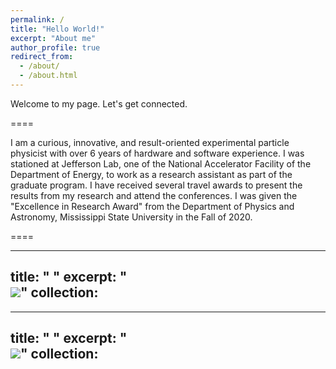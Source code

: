 ```yaml
---
permalink: /
title: "Hello World!"
excerpt: "About me"
author_profile: true
redirect_from: 
  - /about/
  - /about.html
---
```


Welcome to my page. Let's get connected.

====

I am a curious, innovative, and result-oriented experimental particle physicist with over 6 years of hardware and software experience. I was stationed at Jefferson Lab, one of the National Accelerator Facility of the Department of Energy, to work as a research assistant as part of the graduate program. I have received several travel awards to present the results from my research and attend the conferences. I was given the "Excellence in Research Award" from the Department of Physics and Astronomy, Mississippi State University in the Fall of 2020.

====

---
title: " "
excerpt: "<br/><img src='/images/500x300.png'>"
collection: 
---

---
title: " "
excerpt: "<br/><img src='/images/500x300.png'>"
collection: 
---
